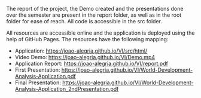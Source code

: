 The report of the project, the Demo created and the presentations done over the semester are present in the report folder, as well as in the root folder for ease of reach.
All code is accessible in the src folder.

All resources are accessible online and the application is deployed using the help of GitHub Pages.
The resources have the following mapping:  
* Application: https://joao-alegria.github.io/VI/src/html/
* Video Demo: https://joao-alegria.github.io/VI/Demo.mp4 
* Application Report: https://joao-alegria.github.io/VI/report.pdf
* First Presentation: https://joao-alegria.github.io/VI/World-Development-Analysis-Application.pdf
* Final Presentation: https://joao-alegria.github.io/VI/World-Development-Analysis-Application_2ndPresentation.pdf
